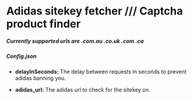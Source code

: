 # Adidas sitekey fetcher /// Captcha product finder

##### Currently supported urls are .com.au .co.uk .com .ca

##### Config.json
* **delayInSeconds:** The delay between requests in seconds to prevent adidas banning you.

* **adidas_url:** The adidas url to check for the sitekey on.
